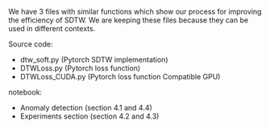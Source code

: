 We have 3 files with similar functions which show our process for improving the efficiency of SDTW. We are keeping these files because they can be used in different contexts.

Source code:
- dtw_soft.py (Pytorch SDTW implementation)
- DTWLoss.py (Pytorch loss function)
- DTWLoss_CUDA.py (Pytorch loss function Compatible GPU)

notebook:
- Anomaly detection (section 4.1 and 4.4)
- Experiments section (section 4.2 and 4.3)
